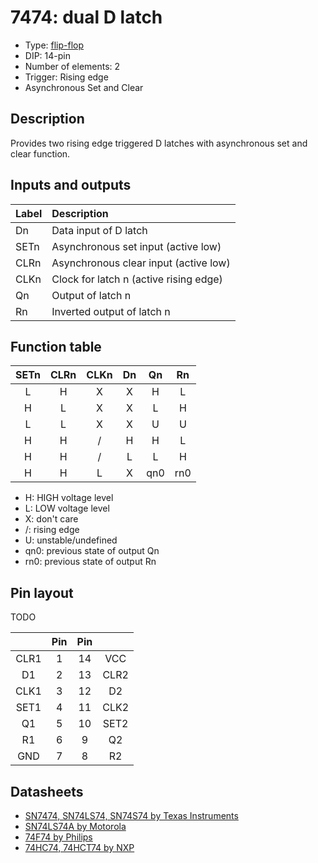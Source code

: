 # 7474: dual D latch

- Type: [flip-flop](flip_flops.md)
- DIP: 14-pin
- Number of elements: 2
- Trigger: Rising edge
- Asynchronous Set and Clear

## Description

Provides two rising edge triggered D latches with asynchronous set and clear function.

## Inputs and outputs

| Label | Description                            |
|:----- |:-------------------------------------- |
| Dn    | Data input of D latch                  |
| SETn  | Asynchronous set input (active low)    |
| CLRn  | Asynchronous clear input (active low)  |
| CLKn  | Clock for latch n (active rising edge) |
| Qn    | Output of latch n                      |
| Rn    | Inverted output of latch n             |

## Function table

| SETn | CLRn | CLKn | Dn  | Qn  | Rn   |
|:----:|:----:|:----:|:---:|:---:|:----:|
| L    | H    | X    | X   | H   | L    |
| H    | L    | X    | X   | L   | H    |
| L    | L    | X    | X   | U   | U    |
| H    | H    | /    | H   | H   | L    |
| H    | H    | /    | L   | L   | H    |
| H    | H    | L    | X   | qn0 | rn0  |

- H: HIGH voltage level
- L: LOW voltage level
- X: don't care
- /: rising edge
- U: unstable/undefined
- qn0: previous state of output Qn
- rn0: previous state of output Rn

## Pin layout

TODO

|      | Pin | Pin |      |
|:----:|:---:|:---:|:----:|
| CLR1 |   1 |  14 | VCC  |
| D1   |   2 |  13 | CLR2 |
| CLK1 |   3 |  12 | D2   |
| SET1 |   4 |  11 | CLK2 |
| Q1   |   5 |  10 | SET2 |
| R1   |   6 |   9 | Q2   |
| GND  |   7 |   8 | R2   |

## Datasheets

- [SN7474, SN74LS74, SN74S74 by Texas Instruments](http://www.farnell.com/datasheets/1831293.pdf)
- [SN74LS74A by Motorola](http://www.cs.smith.edu/~thiebaut/270/datasheets/sn74ls74arev5.pdf)
- [74F74 by Philips](http://www.nxp.com/documents/data_sheet/74F74.pdf)
- [74HC74, 74HCT74 by NXP](http://www.nxp.com/documents/data_sheet/74HC_HCT74.pdf)
